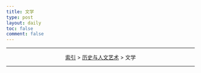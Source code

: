 ```yaml
---
title: 文学
type: post
layout: daily
toc: false
comment: false
---
```

---
<span><center>[索引](/gknows/index) > [历史与人文艺术](/gknows/历史与人文艺术) > 文学</center></span>

---
